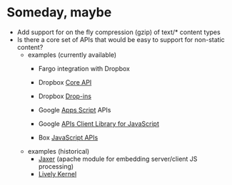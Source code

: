
# Someday, maybe

+ Add support for on the fly compression (gzip) of text/* content types
+ Is there a core set of APIs that would be easy to support for non-static content?
	- examples (currently available)
		+ Fargo integration with Dropbox
		+ Dropbox [Core API](https://www.dropbox.com/developers/core/docs) 
		+ Dropbox [Drop-ins](https://code.google.com/p/google-api-javascript-client/)
		+ Google [Apps Script](https://developers.google.com/apps-script/) APIs
		+ Google [APIs Client Library for JavaScript](https://code.google.com/p/google-api-javascript-client/)

		+ Box [JavaScript APIs](https://code.google.com/p/google-api-javascript-client/)
	- examples (historical)
		+ [Jaxer](http://www.ibm.com/developerworks/library/wa-aj-jaxer/index.html?ca=drs-tp3508) (apache module for embedding server/client JS processing)
		+ [Lively Kernel](http://www.lively-kernel.org/repository/lively-kernel/trunk/doc/website-index.html)



